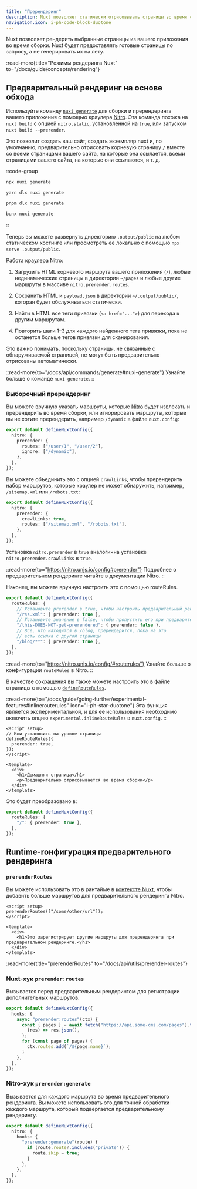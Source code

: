 ```yaml
---
title: "Пререндеринг"
description: Nuxt позволяет статически отрисовывать страницы во время сборки для улучшения определенных показателей производительности или SEO
navigation.icon: i-ph-code-block-duotone
---
```


Nuxt позволяет рендерить выбранные страницы из вашего приложения во время сборки. Nuxt будет предоставлять готовые страницы по запросу, а не генерировать их на лету.

:read-more{title="Режимы рендеринга Nuxt" to="/docs/guide/concepts/rendering"}

## Предварительный рендеринг на основе обхода

Используйте команду [`nuxi generate`](/docs/api/commands/generate) для сборки и пререндеринга вашего приложения с помощью краулера [Nitro](/docs/guide/concepts/server-engine). Эта команда похожа на `nuxt build` с опцией `nitro.static`, установленной на `true`, или запуском `nuxt build --prerender`.

Это позволит создать ваш сайт, создать экземпляр nuxt и, по умолчанию, предварительно отрисовать корневую страницу `/` вместе со всеми страницами вашего сайта, на которые она ссылается, всеми страницами вашего сайта, на которые они ссылаются, и т. д.

::code-group

```bash [npm]
npx nuxi generate
```

```bash [yarn]
yarn dlx nuxi generate
```

```bash [pnpm]
pnpm dlx nuxi generate
```

```bash [bun]
bunx nuxi generate
```

::

Теперь вы можете развернуть директорию `.output/public` на любом статическом хостинге или просмотреть ее локально с помощью `npx serve .output/public`.

Работа краулера Nitro:

1. Загрузить HTML корневого маршрута вашего приложения (`/`), любые нединамические страницы в директории `~/pages` и любые другие маршруты в массиве `nitro.prerender.routes`.

2. Сохранить HTML и `payload.json` в директории `~/.output/public/`, которая будет обслуживаться статически.

3. Найти в HTML все теги привязки (`<a href="...">`) для перехода к другим маршрутам.

4. Повторить шаги 1–3 для каждого найденного тега привязки, пока не останется больше тегов привязки для сканирования.

Это важно понимать, поскольку страницы, не связанные с обнаруживаемой страницей, не могут быть предварительно отрисованы автоматически.

::read-more{to="/docs/api/commands/generate#nuxi-generate"}
Узнайте больше о команде `nuxi generate`.
::

### Выборочный пререндеринг

Вы можете вручную указать маршруты, которые [Nitro](/docs/guide/concepts/server-engine) будет извлекать и пререндерить во время сборки, или игнорировать маршруты, которые вы не хотите пререндерить, например `/dynamic` в файле `nuxt.config`:

```ts twoslash [nuxt.config.ts]
export default defineNuxtConfig({
  nitro: {
    prerender: {
      routes: ["/user/1", "/user/2"],
      ignore: ["/dynamic"],
    },
  },
});
```

Вы можете объединить это с опцией `crawlLinks`, чтобы пререндерить набор маршрутов, которые краулер не может обнаружить, например, `/sitemap.xml` или `/robots.txt`:

```ts twoslash [nuxt.config.ts]
export default defineNuxtConfig({
  nitro: {
    prerender: {
      crawlLinks: true,
      routes: ["/sitemap.xml", "/robots.txt"],
    },
  },
});
```

Установка `nitro.prerender` в `true` аналогична установке `nitro.prerender.crawlLinks` в `true`.

::read-more{to="https://nitro.unjs.io/config#prerender"}
Подробнее о предварительном рендеринге читайте в документации Nitro.
::

Наконец, вы можете вручную настроить это с помощью routeRules.

```ts twoslash [nuxt.config.ts]
export default defineNuxtConfig({
  routeRules: {
    // Установите prerender в true, чтобы настроить предварительный рендеринг.
    "/rss.xml": { prerender: true },
    // Установите значение в false, чтобы пропустить его при предварительном рендеринге.
    "/this-DOES-NOT-get-prerendered": { prerender: false },
    // Все, что находится в /blog, пререндерится, пока на это
    // есть ссылка с другой страницы
    "/blog/**": { prerender: true },
  },
});
```

::read-more{to="https://nitro.unjs.io/config/#routerules"}
Узнайте больше о конфигурации `routeRules` в Nitro.
::

В качестве сокращения вы также можете настроить это в файле страницы с помощью [`defineRouteRules`](/docs/api/utils/define-route-rules).

::read-more{to="/docs/guide/going-further/experimental-features#inlinerouterules" icon="i-ph-star-duotone"}
Эта функция является экспериментальной, и для ее использования необходимо включить опцию `experimental.inlineRouteRules` в `nuxt.config`.
::

```vue [pages/index.vue]
<script setup>
// Или установить на уровне страницы
defineRouteRules({
  prerender: true,
});
</script>

<template>
  <div>
    <h1>Домашняя страница</h1>
    <p>Предварительно отрисовывается во время сборки</p>
  </div>
</template>
```

Это будет преобразовано в:

```ts [nuxt.config.ts]
export default defineNuxtConfig({
  routeRules: {
    "/": { prerender: true },
  },
});
```

## Runtime-rонфигурация предварительного рендеринга

### `prerenderRoutes`

Вы можете использовать это в рантайме в [контексте Nuxt](/docs/guide/going-further/nuxt-app#the-nuxt-context), чтобы добавить больше маршрутов для предварительного рендеринга Nitro.

```vue [pages/index.vue]
<script setup>
prerenderRoutes(["/some/other/url"]);
</script>

<template>
  <div>
    <h1>Это зарегистрирует другие маршруты для пререндеринга при предварительном рендеринге.</h1>
  </div>
</template>
```

:read-more{title="prerenderRoutes" to="/docs/api/utils/prerender-routes"}

### Nuxt-хук `prerender:routes`

Вызывается перед предварительным рендерингом для регистрации дополнительных маршрутов.

```ts [nitro.config.ts]
export default defineNuxtConfig({
  hooks: {
    async "prerender:routes"(ctx) {
      const { pages } = await fetch("https://api.some-cms.com/pages").then(
        (res) => res.json(),
      );
      for (const page of pages) {
        ctx.routes.add(`/${page.name}`);
      }
    },
  },
});
```

### Nitro-хук `prerender:generate`

Вызывается для каждого маршрута во время предварительного рендеринга. Вы можете использовать это для точной обработки каждого маршрута, который подвергается предварительному рендерингу.

```ts [nitro.config.ts]
export default defineNuxtConfig({
  nitro: {
    hooks: {
      "prerender:generate"(route) {
        if (route.route?.includes("private")) {
          route.skip = true;
        }
      },
    },
  },
});
```

